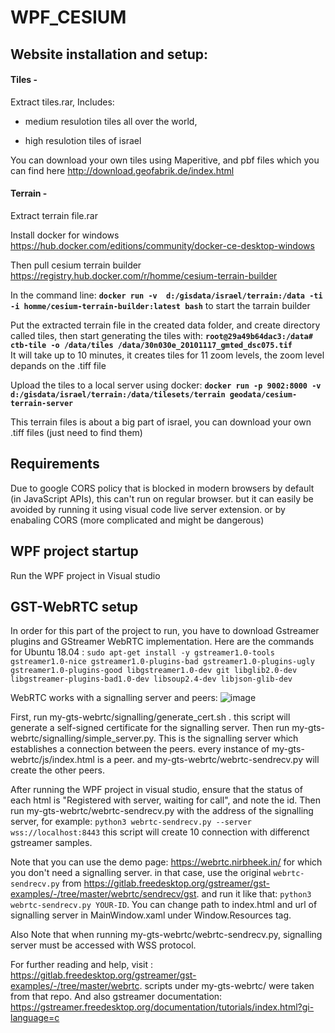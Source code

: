 # WPF_CESIUM

## Website installation and setup:
#### Tiles - 
Extract tiles.rar,
Includes:
  * medium resulotion tiles all over the world,

  * high resulotion tiles of israel

You can download your own tiles using Maperitive, and pbf files which you can find here http://download.geofabrik.de/index.html

#### Terrain -
Extract terrain file.rar

Install docker for windows https://hub.docker.com/editions/community/docker-ce-desktop-windows

Then pull cesium terrain builder https://registry.hub.docker.com/r/homme/cesium-terrain-builder

In the command line: **`docker run -v  d:/gisdata/israel/terrain:/data -ti -i homme/cesium-terrain-builder:latest bash`** to start the tarrain builder

Put the extracted terrain file in the created data folder, and create directory called tiles, then start generating the tiles with: 
**`root@29a49b64dac3:/data# ctb-tile -o /data/tiles /data/30n030e_20101117_gmted_dsc075.tif`**                                 
It will take up to 10 minutes, it creates tiles for 11 zoom levels, the zoom level depands on the .tiff file

Upload the tiles to a local server using docker:
**`docker run -p 9002:8000 -v d:/gisdata/israel/terrain:/data/tilesets/terrain geodata/cesium-terrain-server`**

This terrain files is about a big part of israel, you can download your own .tiff files (just need to find them)

## Requirements
Due to google CORS policy that is blocked in modern browsers by default (in JavaScript APIs), this can't run on regular browser.
but it can easily be avoided by running it using visual code live server extension.
or by enabaling CORS (more complicated and might be dangerous)

## WPF project startup
Run the WPF project in Visual studio

## GST-WebRTC setup
In order for this part of the project to run, you have to download Gstreamer plugins and GStreamer WebRTC implementation.
Here are the commands for Ubuntu 18.04 : `sudo apt-get install -y gstreamer1.0-tools gstreamer1.0-nice gstreamer1.0-plugins-bad gstreamer1.0-plugins-ugly gstreamer1.0-plugins-good libgstreamer1.0-dev git libglib2.0-dev libgstreamer-plugins-bad1.0-dev libsoup2.4-dev libjson-glib-dev`

WebRTC works with a signalling server and peers:
![image](https://user-images.githubusercontent.com/88430393/185790335-9343797a-cb7b-4a6d-9b1a-252a6e66405b.png)

First, run my-gts-webrtc/signalling/generate_cert.sh . this script will generate a self-signed certificate for the signalling server.
Then run my-gts-webrtc/signalling/simple_server.py. This is the signalling server which establishes a connection between the peers.
every instance of my-gts-webrtc/js/index.html is a peer.
and my-gts-webrtc/webrtc-sendrecv.py will create the other peers.

After running the WPF project in visual studio, ensure that the status of each html is "Registered with server, waiting for call", and note the id.
Then run my-gts-webrtc/webrtc-sendrecv.py with the address of the signalling server, for example: `python3 webrtc-sendrecv.py --server wss://localhost:8443`
this script will create 10 connection with differenct gstreamer samples. 

Note that you can use the demo page: https://webrtc.nirbheek.in/ for which you don't need a signalling server. in that case, use the original `webrtc-sendrecv.py` from https://gitlab.freedesktop.org/gstreamer/gst-examples/-/tree/master/webrtc/sendrecv/gst. and run it like that:
`python3 webrtc-sendrecv.py YOUR-ID`. You can change path to index.html and url of signalling server in MainWindow.xaml under Window.Resources tag.

Also Note that when running my-gts-webrtc/webrtc-sendrecv.py, signalling server must be accessed with WSS protocol.

For further reading and help, visit : https://gitlab.freedesktop.org/gstreamer/gst-examples/-/tree/master/webrtc. scripts under my-gts-webrtc/ were taken from that repo. 
And also gstreamer documentation: https://gstreamer.freedesktop.org/documentation/tutorials/index.html?gi-language=c
